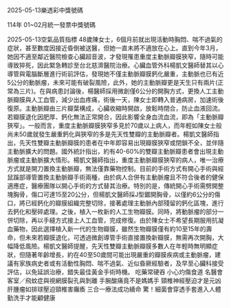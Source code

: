 
2025-05-13樂透彩中獎號碼

                                
114年 01~02月統一發票中獎號碼
                             
2025-05-13空氣品質指標
                              48歲陳女士，6個月前就出現活動時胸悶、喘不過氣的症狀，甚至數度因接近昏倒被送醫，但她一直未將不適放在心上。直到今年3月，她因不適至鄰近醫院檢查心臟超音波，才發現罹患重度主動脈瓣膜狹窄，隨時可能導致猝死，因此緊急轉診至台北慈濟醫院治療。心臟血管外科楊凱文醫師替其以心導管與電腦斷層進行術前評估，發現她不僅主動脈瓣膜鈣化嚴重，主動脈也已有近5公分的動脈瘤，未來可能有破裂風險，此外，她的主動脈瓣更是天生只有兩片(正常為三片)。在與病患討論後，楊醫師採用微創僅6公分的開胸方式，更換人工主動脈瓣膜與人工血管，減少出血疼痛，術後一天，陳女士即轉入普通病房，加速術後復原。主動脈瓣由三片瓣葉構成，心臟收縮時開啟，放鬆時閉合，防止血液回流。若瓣膜退化因肥厚、鈣化無法正常開合，因此影響全身血流血流，即為「主動脈瓣狹窄」。一般而言，重度主動脈瓣膜狹窄多見於70歲以上病人，而年輕如陳女士般尚未50歲就發生嚴重鈣化與狹窄的多是先天性雙瓣的主動脈瓣者。楊凱文醫師指出，先天性雙瓣主動脈瓣膜的患者在中年即容易出現瓣膜狹窄或閉鎖不全，並伴隨主動脈擴大的問題。國外統計指出，約有40-60%的雙瓣主動脈瓣患者會出現主動脈瘤或主動脈擴大情形。楊凱文醫師指出，重度主動脈瓣膜狹窄的病人，唯一治療方式就是開刀置換主動脈瓣，無法僅靠藥物控制。目前的手術方式有開心手術與經鼠蹊部導管置換主動脈瓣手術兩種，由於病人合併有主動脈瘤且不符合後者的健保適應症，醫療團隊以開心手術的方式替其治療。特別的是，傳統開心手術需劈開整塊胸骨，傷口可達15至20公分，但楊凱文醫師採J型鋸開胸骨，以僅約6公分的傷口，將已經鈣化的瓣膜組織完整切除，接著處理主動脈內部殘留的鈣化區塊，進行去鈣化和壓碎處理。之後，植入一枚新的人工生物瓣膜。同時，將動脈瘤的部分一併切除，再以手縫方式接上人工血管，完成修復。由於陳女士不希望長期服用抗凝血藥物，因此選擇植入新一代的生物瓣膜，雖然生物瓣膜僅有約10至15年的壽命，但未來若瓣膜退化，可透過微創導管手術直接置換新瓣膜，無需再次開胸，大幅降低風險。楊凱文醫師提醒，先天性雙瓣主動脈瓣膜多數人在年輕時無明顯症狀，但隨著年齡增長，約在40至50歲間可能出現嚴重的瓣膜疾病或主動脈瘤，建議有家族病史者或有活動性胸悶、喘不過氣、近似昏厥經驗者，及早至心臟科接受評估，以免延誤治療，錯失最佳黃金手術時機。   吃藥常硬吞 小心灼傷食道   名醫會客室／飛蚊症與視網膜裂孔與剝離    手腕酸痛竟不是媽媽手 頸椎神經壓迫才是元凶   肝腫瘤如排球壓迫頸椎害癱瘓 三合一療法成功續命   驚！細菌會穿透手套進入人體 勤洗手才能顧健康  